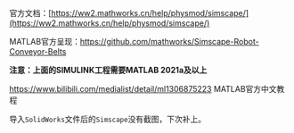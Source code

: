 官方文档：[https://ww2.mathworks.cn/help/physmod/simscape/](https://ww2.mathworks.cn/help/physmod/simscape/)

MATLAB官方呈现：https://github.com/mathworks/Simscape-Robot-Conveyor-Belts

**注意：上面的SIMULINK工程需要MATLAB 2021a及以上**

https://www.bilibili.com/medialist/detail/ml1306875223 MATLAB官方中文教程

导入`SolidWorks`文件后的`Simscape`没有截图，下次补上。

